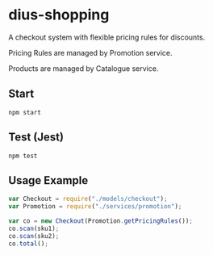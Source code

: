 # dius-shopping

A checkout system with flexible pricing rules for discounts.

Pricing Rules are managed by Promotion service.

Products are managed by Catalogue service.

## Start

```
npm start
```

## Test (Jest)

```
npm test
```

## Usage Example

```javascript
var Checkout = require("./models/checkout");
var Promotion = require("./services/promotion");

var co = new Checkout(Promotion.getPricingRules());
co.scan(sku1);
co.scan(sku2);
co.total();
```
